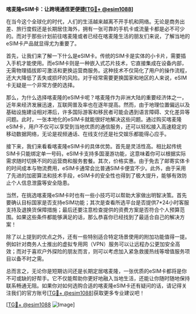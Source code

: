 **喀麦隆eSIM卡：让跨境通信更便捷[[TG💪+ @esim1088](https://t.me/s/esim1088)]**

在当今这个全球化的时代，人们的生活越来越离不开手机和网络。无论是商务出差、旅行度假还是长期居住海外，拥有一张可靠的手机卡或流量卡都是必不可少的。而对于那些计划前往喀麦隆或者已经在喀麦隆生活的朋友们来说，了解当地的eSIM卡产品就显得尤为重要了。

首先，让我们来了解一下什么是eSIM卡。传统的SIM卡是实体的小卡片，需要插入手机才能使用。而eSIM卡则是一种嵌入式芯片技术，它直接集成在设备内部，无需物理插拔即可激活和更换运营商服务。这种技术不仅简化了用户的操作流程，还大大降低了丢失或损坏的风险。对于经常需要更换国家和地区的人来说，eSIM卡无疑是一个非常方便的选择。

那么，为什么选择喀麦隆的eSIM卡呢？喀麦隆作为非洲大陆的重要经济体之一，近年来经济发展迅速，互联网普及率也在逐年提高。然而，由于地理位置偏远以及基础设施建设相对滞后，许多国际游客和移民者可能会遇到语言障碍、文化差异等问题。此时，一张本地化的eSIM卡就能很好地解决这些问题。通过购买喀麦隆eSIM卡，用户不仅可以享受到当地优质的通信服务，还可以轻松接入高速稳定的移动数据网络，无论是视频通话、在线支付还是社交娱乐都能得心应手。

接下来，我们来看看喀麦隆eSIM卡的具体优势。首先是灵活性高。相比起传统SIM卡只能绑定单一号码，eSIM卡支持多国漫游功能，这意味着你可以根据实际需求随时切换不同的运营商和服务套餐。其次，价格实惠。由于免去了邮寄实体卡的时间成本与物流费用，eSIM卡通常会比普通SIM卡便宜不少。此外，由于采用了先进的加密算法和技术手段，eSIM卡的安全性也得到了极大提升，能够有效防止个人信息泄露等安全隐患。

当然，在挑选喀麦隆eSIM卡时也有一些小技巧可以帮助大家做出明智决策。首先要确认目标国家是否支持eSIM功能；其次是查看所选平台是否提供7*24小时客服支持及退换货保障措施；最后还要注意检查提供的资费方案是否符合个人预算范围。如果这些条件都能够满足的话，那么恭喜你已经找到了最适合自己的解决方案！

除了以上提到的优点之外，还有一些特别适合特定场景使用的附加功能值得一提。例如针对商务人士推出的虚拟专用网（VPN）服务可以让远程办公更加安全高效；而对于喜欢户外探险的朋友而言，则可以考虑加入紧急救援热线等增值服务项目以备不时之需。

总而言之，无论你是短期访问还是长期定居喀麦隆，一张优质的eSIM卡都将是你不可或缺的好帮手。它不仅能帮助你更好地融入当地生活，还能让你随时随地保持联系畅通无阻。如果你对如何选购合适的喀麦隆eSIM卡还有疑问的话，请记得关注我们的官方账号[[TG💪+ @esim1088](https://t.me/s/esim1088)]获取更多专业建议吧！

[[TG💪+ @esim1088](https://t.me/s/esim1088) ![Image](https://i.postimg.cc/4NQfJmqS/Snipaste-2025-05-13-00-14-12.png)]